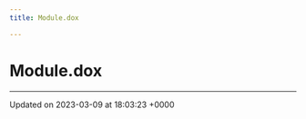 ```yaml
---
title: Module.dox

---
```


# Module.dox








-------------------------------

Updated on 2023-03-09 at 18:03:23 +0000
